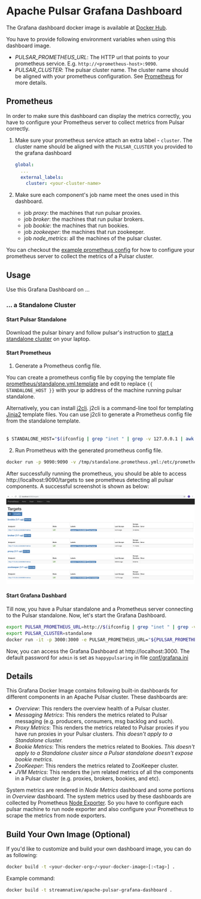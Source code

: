 # Apache Pulsar Grafana Dashboard

The Grafana dashboard docker image is available at
[Docker Hub](https://hub.docker.com/r/streamnative/apache-pulsar-grafana-dashboard).

You have to provide following environment variables when using this dashboard image.

- *PULSAR_PROMETHEUS_URL*: The HTTP url that points to your prometheus service. E.g. `http://<prometheus-host>:9090`.
- *PULSAR_CLUSTER*: The pulsar cluster name. The cluster name should be aligned with your prometheus configuration.
  See [Prometheus](#prometheus) for more details.

## Prometheus

In order to make sure this dashboard can display the metrics correctly, you have to
configure your Prometheus server to collect metrics from Pulsar correctly.

1. Make sure your prometheus service attach an extra label - `cluster`. The cluster name
   should be aligned with the `PULSAR_CLUSTER` you provided to the grafana dashboard
   ```yaml
   global:
     ...
     external_labels:
       cluster: <your-cluster-name>
   ```

2. Make sure each component's job name meet the ones used in this dashboard.
   - job *proxy*: the machines that run pulsar proxies.
   - job *broker*: the machines that run pulsar brokers.
   - job *bookie*: the machines that run bookies.
   - job *zookeeper*: the machines that run zookeeper.
   - job *node_metrics*: all the machines of the pulsar cluster.

You can checkout the [example prometheus config](prometheus/cluster.yml.template) for
how to configure your prometheus server to collect the metrics of a Pulsar cluster.

## Usage

Use this Grafana Dashboard on ...

### ... a Standalone Cluster

#### Start Pulsar Standalone

Download the pulsar binary and follow pulsar's instruction to
[start a standalone cluster](http://pulsar.apache.org/docs/en/standalone/)
on your laptop.

#### Start Prometheus

1. Generate a Prometheus config file.

You can create a prometheus config file by copying the template file
[prometheus/standalone.yml.template](prometheus/standalone.yml.template)
and edit to replace `{{ STANDALONE_HOST }}` with your ip address of the
machine running pulsar standalone.

Alternatively, you can install [j2cli](https://github.com/kolypto/j2cli).
j2cli is a command-line tool for templating [Jinja2](http://jinja.pocoo.org/docs/)
template files. You can use j2cli to generate a Prometheus config file
from the standalone template.

```bash

$ STANDALONE_HOST="$(ifconfig | grep "inet " | grep -v 127.0.0.1 | awk '{ print $2 }')" j2 prometheus/standalone.yml.template > /tmp/standalone.prometheus.yml

```

2. Run Prometheus with the generated prometheus config file.


```bash
docker run -p 9090:9090 -v /tmp/standalone.prometheus.yml:/etc/prometheus/prometheus.yml prom/prometheus
```

After successfully running the prometheus, you should be able to access http://localhost:9090/targets
to see prometheus detecting all pulsar components. A successful screenshot is shown as below:

![](images/prometheus-targets.png?raw=true)

#### Start Grafana Dashbard

Till now, you have a Pulsar standalone and a Prometheus server connecting to the Pulsar standalone.
Now, let's start the Grafana Dashboard.

```bash
export PULSAR_PROMETHEUS_URL=http://$(ifconfig | grep "inet " | grep -v 127.0.0.1 | awk '{ print $2 }'):9090
export PULSAR_CLUSTER=standalone
docker run -it -p 3000:3000 -e PULSAR_PROMETHEUS_URL="${PULSAR_PROMETHEUS_URL}" -e PULSAR_CLUSTER="${PULSAR_CLUSTER}" streamnative/apache-pulsar-grafana-dashboard:latest 
```

Now, you can access the Grafana Dashboard at http://localhost:3000.
The default password for `admin` is set as `happypulsaring` in file [conf/grafana.ini](conf/grafana.ini)

## Details

This Grafana Docker Image contains following built-in dashboards for different components in an Apache Pulsar cluster.
These dashboards are:

- *Overview*: This renders the overview health of a Pulsar cluster.
- *Messaging Metrics*: This renders the metrics related to Pulsar messaging (e.g. producers, consumers, msg backlog and such).
- *Proxy Metrics*: This renders the metrics related to Pulsar proxies if you have run proxies in your Pulsar clusters. _This doesn't apply to a Standalone cluster._
- *Bookie Metrics*: This renders the metrics related to Bookies. _This doesn't apply to a Standalone cluster since a Pulsar standalone doesn't expose bookie metrics._
- *ZooKeeper*: This renders the metrics related to ZooKeeper cluster.
- *JVM Metrics*: This renders the jvm related metrics of all the components in a Pulsar cluster (e.g. proxies, brokers, bookies, and etc).

System metrics are rendered in *Node Metrics* dashboard and some portions in *Overview* dashboard.
The system metrics used by these dashboards are collected by Prometheus [Node Exporter](https://github.com/prometheus/node_exporter).
So you have to configure each pulsar machine to run node exporter and also configure your Prometheus to scrape the metrics from node exporters.

## Build Your Own Image (Optional)

If you'd like to customize and build your own dashboard image, you can do as following:

```bash
docker build -t <your-docker-org>/<your-docker-image>[:<tag>] .
```

Example command:

```bash
docker build -t streamnative/apache-pulsar-grafana-dashboard .
```

